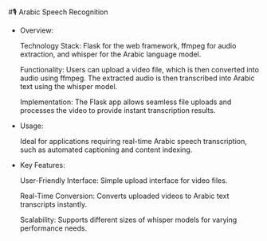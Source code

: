 #🎙️ Arabic Speech Recognition
- Overview:

  Technology Stack: Flask for the web framework, ffmpeg for audio extraction, and whisper for the Arabic language model.

  Functionality: Users can upload a video file, which is then converted into audio using ffmpeg. The extracted audio is then transcribed into Arabic text using the whisper model.

  Implementation: The Flask app allows seamless file uploads and processes the video to provide instant transcription results.

- Usage: 

    Ideal for applications requiring real-time Arabic speech transcription, such as automated captioning and content indexing.



- Key Features:

    User-Friendly Interface: Simple upload interface for video files.

    Real-Time Conversion: Converts uploaded videos to Arabic text transcripts instantly.

    Scalability: Supports different sizes of whisper models for varying performance needs.

